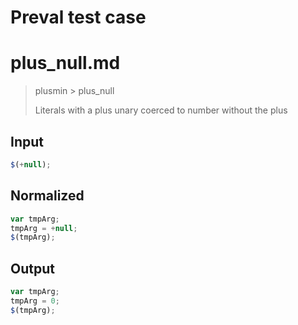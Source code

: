 # Preval test case

# plus_null.md

> plusmin > plus_null
>
> Literals with a plus unary coerced to number without the plus

## Input

`````js filename=intro
$(+null);
`````

## Normalized

`````js filename=intro
var tmpArg;
tmpArg = +null;
$(tmpArg);
`````

## Output

`````js filename=intro
var tmpArg;
tmpArg = 0;
$(tmpArg);
`````
